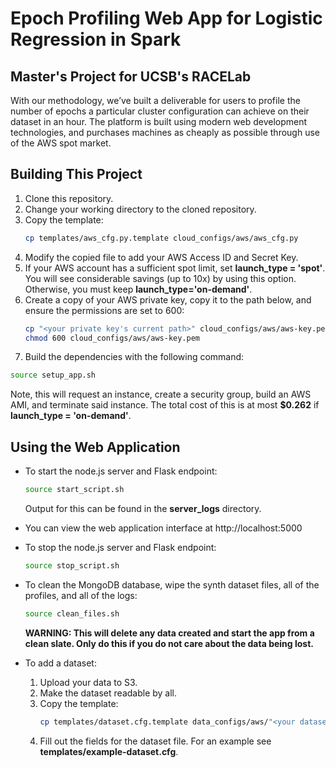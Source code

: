 # Epoch Profiling Web App for Logistic Regression in Spark
## Master's Project for UCSB's RACELab

   With our methodology, we’ve built a deliverable for users to profile the number of epochs a particular cluster configuration can achieve on their dataset in an hour.  The platform is built using modern web development technologies, and purchases machines as cheaply as possible through use of the AWS spot market.


## Building This Project

1. Clone this repository.
2. Change your working directory to the cloned repository.
3. Copy the template: 
    ```bash
    cp templates/aws_cfg.py.template cloud_configs/aws/aws_cfg.py
    ```
4. Modify the copied file to add your AWS Access ID and Secret Key.
5. If your AWS account has a sufficient spot limit, set **launch_type = 'spot'**.  You will see considerable savings (up to 10x) by using this option.  Otherwise, you must keep **launch_type='on-demand'**.
6. Create a copy of your AWS private key, copy it to the path below, and ensure the permissions are set to 600:
    ```bash
    cp "<your private key's current path>" cloud_configs/aws/aws-key.pem
    chmod 600 cloud_configs/aws/aws-key.pem
    ```
7. Build the dependencies with the following command:

```bash
source setup_app.sh
```

   Note, this will request an instance, create a security group, build an AWS AMI, and terminate said instance.  The total cost of this is at most **$0.262** if **launch_type = 'on-demand'**.


## Using the Web Application

+ To start the node.js server and Flask endpoint:

    ```bash
    source start_script.sh
    ```

    Output for this can be found in the **server_logs** directory.

+ You can view the web application interface at http://localhost:5000

+ To stop the node.js server and Flask endpoint:

    ```bash
    source stop_script.sh
    ```

+ To clean the MongoDB database, wipe the synth dataset files, all of the profiles, and all of the logs:

    ```bash
    source clean_files.sh
    ```

   **WARNING: This will delete any data created and start the app from a clean slate.  Only do this if you do not care about the data being lost.**

+ To add a dataset:
    1. Upload your data to S3.
    2. Make the dataset readable by all.
    3. Copy the template:
        ```bash
        cp templates/dataset.cfg.template data_configs/aws/"<your dataset's name>".cfg
        ```
    4. Fill out the fields for the dataset file.  For an example see **templates/example-dataset.cfg**.


